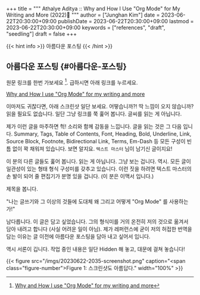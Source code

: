 +++
title = """
  Athalye Aditya :: Why and How I Use "Org Mode" for My Writing and More (2022)🌱
  """
author = ["Junghan Kim"]
date = 2023-06-22T20:30:00+09:00
publishDate = 2023-06-22T20:30:00+09:00
lastmod = 2023-06-22T20:30:00+09:00
keywords = ["references", "draft", "seedling"]
draft = false
+++

{{< hint info >}}
아름다운 포스팅
{{< /hint >}}

<!--more-->


## 아름다운 포스팅 {#아름다운-포스팅}

원문 링크를 한번 가보세요&nbsp;[^fn:1]. 급하시면 아래 링크를 누르세요.

[Why and How I use "Org Mode" for my writing and more](https://www.evalapply.org/posts/why-and-how-i-use-org-mode/)

이마저도 귀찮다면, 아래 스크린샷 일단 보세요. 어떻습니까?! 딱 느낌이 오지
않습니까? 읽을 필요도 없습니다. 일단 그냥 링크를 쭉 훑어 봅니다. 글씨를 읽는 게 아닙니다.

제가 이런 글을 마주하면 헉! 소리와 함께 감동을 느낍니다. 글을 읽는 것은 그 다음
입니다. Summary, Tags, Table of Contents, Font, Heading, Bold, Underline, Link,
Source Block, Footnote, Bidirectional Link, Terms, Em-Dash 등 모든 구성이 빈틈
없이 꽉 채워져 있습니다. 보면 알지요. `텍스트 마스터` 님이 남기신 글이지요!

이 분의 다른 글들도 훑어 봅니다. 읽는 게 아닙니다. 그냥 보는 겁니다. 역시. 모든
글이 일관성이 있는 형태 형식 구성미를 갖추고 있습니다. 이런 짓을 하려면 텍스트
마스터의 손 발이 되어 줄 편집기가 분명 있을 겁니다. (이 분은 이맥서 입니다.)

제목을 봅니다.

"나는 글쓰기와 그 이상의 것들에 도대체 왜 그리고 어떻게 "Org Mode" 를
사용하는가!"

남다릅니다. 이 글은 담고 싶었습니다. 그의 형식미를 거의 온전히 저의 것으로
옮겨서 담아 내려고 합니다 (사실 어려운 일이 아님). 제가 레퍼런스에 굳이 저의
허접한 번역을 담는 이유는 글 이전에 아름다운 포스팅을 담아 내고 싶어서 입니다.

역시 서론이 깁니다. 작업 중인 내용은 일단 Hidden 해 놓고, 대문에 걸쳐 놓습니다!

{{< figure src="/imgs/20230622-2035-screenshot.png" caption="<span class=\"figure-number\">Figure 1: </span>스크린샷도 아름답다." width="100%" >}}

[^fn:1]: [Why and How I use "Org Mode" for my writing and more](https://www.evalapply.org/posts/why-and-how-i-use-org-mode/)